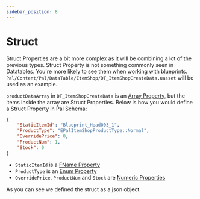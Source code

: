 ```yaml
---
sidebar_position: 8
---
```


# Struct

Struct Properties are a bit more complex as it will be combining a lot of the previous types. Struct Property is not something commonly seen in Datatables. You're more likely to see them when working with blueprints. `Pal/Content/Pal/DataTable/ItemShop/DT_ItemShopCreateData.uasset` will be used as an example.

`productDataArray` in `DT_ItemShopCreateData` is an [Array Property](./arrayproperty.md), but the items inside the array are Struct Properties. Below is how you would define a Struct Property in Pal Schema:

```json
{
    "StaticItemId": "Blueprint_Head003_1",
    "ProductType": "EPalItemShopProductType::Normal",
    "OverridePrice": 0,
    "ProductNum": 1,
    "Stock": 0
}
```

- `StaticItemId` is a [FName Property](./fname.md)
- `ProductType` is an [Enum Property](./enumproperty.md)
- `OverridePrice`, `ProductNum` and `Stock` are [Numeric Properties](./numericproperty.md)

As you can see we defined the struct as a json object.